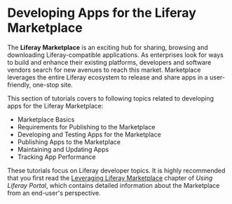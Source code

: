 # Developing Apps for the Liferay Marketplace [](id=developing-apps-for-the-liferay-marketplace)

The **Liferay Marketplace** is an exciting hub for sharing, browsing and
downloading Liferay-compatible applications. As enterprises look for ways to
build and enhance their existing platforms, developers and software vendors
search for new avenues to reach this market. Marketplace leverages the entire
Liferay ecosystem to release and share apps in a user-friendly, one-stop site. 

This section of tutorials covers to following topics related to developing apps
for the Liferay Marketplace: 

- Marketplace Basics
- Requirements for Publishing to the Marketplace
- Developing and Testing Apps for the Marketplace
- Publishing Apps to the Marketplace
- Maintaining and Updating Apps
- Tracking App Performance

These tutorials focus on Liferay developer topics. It is highly recommended that
you first read the
[Leveraging Liferay Marketplace](/discover/portal/-/knowledge_base/leveraging-the-liferay-marketplace)
chapter of *Using Liferay Portal*, which contains detailed information
about the Marketplace from an end-user's perspective.

